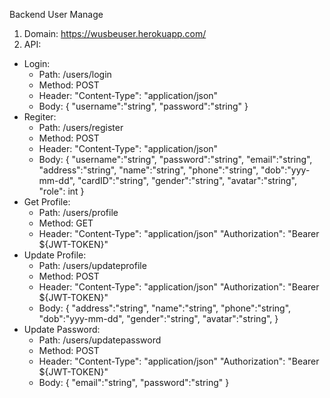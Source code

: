 Backend User Manage

1. Domain: https://wusbeuser.herokuapp.com/
2. API:
  - Login: 
    + Path: /users/login
    + Method: POST
    + Header: "Content-Type": "application/json"
    + Body: 
      {
      "username":"string",
      "password":"string"
      }
  - Regiter:
    + Path: /users/register
    + Method: POST
    + Header: "Content-Type": "application/json"
    + Body: 
      {
      "username":"string",
      "password":"string",
      "email":"string",
      "address":"string",
      "name":"string",
      "phone":"string",
      "dob":"yyy-mm-dd",
      "cardID":"string",
      "gender":"string",
      "avatar":"string",
      "role": int
      }
  - Get Profile:
    + Path: /users/profile
    + Method: GET
    + Header: 
      "Content-Type": "application/json"
      "Authorization": "Bearer ${JWT-TOKEN}"
  - Update Profile:
    + Path: /users/updateprofile
    + Method: POST
    + Header: 
      "Content-Type": "application/json"
      "Authorization": "Bearer ${JWT-TOKEN}"
    + Body: 
      {
      "address":"string",
      "name":"string",
      "phone":"string",
      "dob":"yyy-mm-dd",
      "gender":"string",
      "avatar":"string",
      }
  - Update Password:
    + Path: /users/updatepassword
    + Method: POST
    + Header: 
      "Content-Type": "application/json"
      "Authorization": "Bearer ${JWT-TOKEN}"
    + Body: 
      {
      "email":"string",
      "password":"string"
      }
